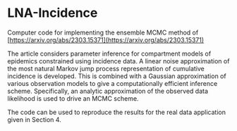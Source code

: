 # LNA-Incidence

Computer code for implementing the ensemble MCMC method of [https://arxiv.org/abs/2303.15371](https://arxiv.org/abs/2303.15371)

The article considers parameter inference for compartment models of epidemics constrained using incidence data. A linear noise approximation of the most natural Markov jump process representation of cumulative incidence is developed. This is combined with a Gaussian approximation of various observation models to give a computationally efficient inference scheme. Specifically, an analytic approximation of the observed data likelihood is used to drive an MCMC scheme. 

The code can be used to reproduce the results for the real data application given in Section 4. 
